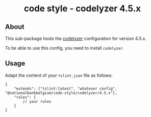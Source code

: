 <h1 align="center">
   code style - codelyzer 4.5.x
</h1>

## About

This sub-package hosts the [codelyzer](https://github.com/mgechev/codelyzer) configuration for version 4.5.x.

To be able to use this config, you need to install `codelyzer`.

## Usage

Adapt the content of your `tslint.json` file as follows:

```text
{
	"extends": ["tslint:latest", "whatever config", "@nationalbankbelgium/code-style/codelyzer/4.5.x"],
	"rules": {
		// your rules
	}
}
```
